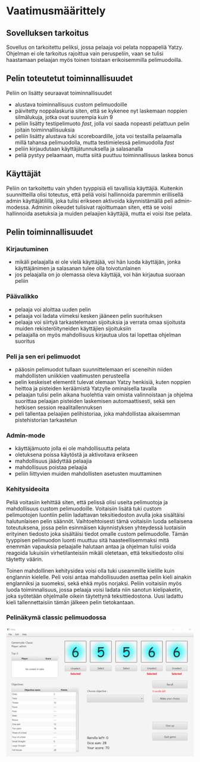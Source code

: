 # Vaatimusmäärittely
## Sovelluksen tarkoitus
Sovellus on tarkoitettu peliksi, jossa pelaaja voi pelata noppapeliä Yatzy. Ohjelman ei ole tarkoitus rajoittua vain peruspeliin, vaan se tulisi haastamaan pelaajan myös toinen toistaan erikoisemmilla pelimuodoilla.
## Pelin toteutetut toiminnallisuudet
Peliin on lisätty seuraavat toiminnallisuudet
* alustava toiminnallisuus custom pelimuodoille
* päivitetty noppalaskuria siten, että se kykenee nyt laskemaan noppien silmälukuja, jotka ovat suurempia kuin 9
* peliin lisätty testipelimuoto *fast*, jolla voi saada nopeasti pelattuun pelin joitain toiminnallisuuksia
* peliin lisätty alustava tuki scoreboardille, jota voi testailla pelaamalla millä tahansa pelimuodolla, mutta testimielessä pelimuodolla *fast*
* peliin kirjaudutaan käyttäjätunnuksella ja salasanalla
* peliä pystyy pelaamaan, mutta siitä puuttuu toiminnallisuus laskea bonus

## Käyttäjät
Peliin on tarkoitettu vain yhden tyyppisiä eli tavallisia käyttäjiä. Kuitenkin suunnitteilla olisi toteutus, että peliä voisi hallinnoida paremmin erillisellä admin käyttäjätilillä, joka tulisi erikseen aktivoida käynnistämällä peli admin-modessa. Adminin oikeudet tulisivat rajoittumaan siten, että se voisi hallinnoida asetuksia ja muiden pelaajien käyttäjiä, mutta ei voisi itse pelata.
## Pelin toiminnallisuudet
### Kirjautuminen
* mikäli pelaajalla ei ole vielä käyttäjää, voi hän luoda käyttäjän, jonka käyttäjänimen ja salasanan tulee olla toivotunlainen
* jos pelaajalla on jo olemassa oleva käyttäjä, voi hän kirjautua suoraan peliin
### Päävalikko
* pelaaja voi aloittaa uuden pelin
* pelaaja voi ladata viimeksi kesken jääneen pelin suorituksen
* pelaaja voi siirtyä tarkastelemaan sijoituksia ja verrata omaa sijoitusta muiden rekisteröityneiden käyttäjien sijoituksiin
* pelaajalla on myös mahdollisuus kirjautua ulos tai lopettaa ohjelman suoritus
### Peli ja sen eri pelimuodot
* pääosin pelimuodot tullaan suunnittelemaan eri sceneihin niiden mahdollisten uniikkien vaatimusten perusteella
* pelin keskeiset elementit tulevat olemaan Yatzy henkisiä, kuten noppien heittoa ja pisteiden keräämistä Yatzylle ominaisella tavalla
* pelaajan tulisi pelin aikana huolehtia vain omista valinnoistaan ja ohjelma suorittaa pelaajan pisteiden laskemisen automaattisesti, sekä sen hetkisen session reaalitallennuksen
* peli tallentaa pelaajien pelihistoriaa, joka mahdollistaa aikaisemman pistehistorian tarkastelun
### Admin-mode
* käyttäjämuoto jolla ei ole mahdollisuutta pelata
* oletuksena poissa käytöstä ja aktivoitava erikseen
* mahdollisuus jäädyttää pelaajia
* mahdollisuus poistaa pelaajia
* peliin liittyvien muiden mahdollisten asetusten muuttaminen
### Kehitysideoita
Peliä voitasiin kehittää siten, että pelissä olisi useita pelimuotoja ja mahdollisuus custom pelimuodoille. Voitaisiin lisätä tuki custom pelimuotojen luontiin peliin ladattavan teksitiedoston avulla joka sisältäisi halutunlaisen pelin säännöt. Vaihtoehtoisesti tämä voitaisiin luoda sellaisena toteutuksena, jossa pelin esinmäisen käynnistyksen yhteydessä luotaisiin erityinen tiedosto joka sisältäisi tiedot omalle custom pelimuodolle. Tämän tyyppisen pelimuodon luonti muuttuu sitä haasteellisemmaksi mitä enemmän vapauksia pelaajalle halutaan antaa ja ohjelman tulisi voida reagoida lukuisiin virhetilanteisiin mikäli oletetaan, että teksitiedosto olisi täytetty väärin.

Toinen mahdollinen kehitysidea voisi olla tuki useammille kielille kuin englannin kielelle. Peli voisi antaa mahdollisuuden asettaa pelin kieli ainakin englanniksi ja suomeksi, sekä ehkä myös norjaksi. Peliin voitaisiin myös luoda toiminnalisuus, jossa pelaaja voisi ladata niin sanotun kielipaketin, joka syötetään ohjelmalle oikein täytettynä teksittiedostona. Uusi ladattu kieli tallennettaisiin tämän jälkeen pelin tietokantaan.
### Pelinäkymä classic pelimuodossa
![Classic screen](https://github.com/tsa-dom/ot-harjoitustyo/blob/master/Images/classicscreen.png "Classic screen")

